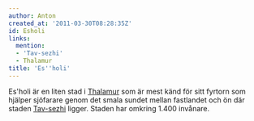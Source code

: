 ```yaml
---
author: Anton
created_at: '2011-03-30T08:28:35Z'
id: Esholi
links:
  mention:
  - 'Tav-sezhi'
  - Thalamur
title: 'Es''holi'
---
```


Es'holi är en liten stad i [Thalamur] som är mest känd för sitt fyrtorn som hjälper sjöfarare genom
det smala sundet mellan fastlandet och ön där staden [Tav-sezhi] ligger. Staden har omkring 1.400
invånare.

  [Thalamur]: Thalamur
  [Tav-sezhi]: Tav-sezhi
